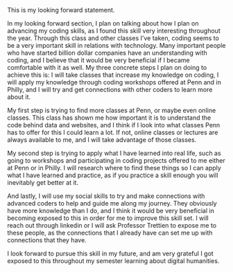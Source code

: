 This is my looking forward statement. 

In my looking forward section, I plan on talking about how I plan on advancing my coding skills, as I found this skill very interesting throughout the year. Through this class and other classes I've taken, coding seems to be a very important skill in relations with technology. Many important people who have started billion dollar companies have an understanding with coding, and I believe that it would be very beneficial if I became comfortable with it as well. My three concrete steps I plan on doing to achieve this is: I will take classes that increase my knowledge on coding, I will apply my knowledge through coding workshops offered at Penn and in Philly, and I will try and get connections with other coders to learn more about it.

My first step is trying to find more classes at Penn, or maybe even online classes. This class has shown me how important it is to understand the code behind data and websites, and I think if I look into what classes Penn has to offer for this I could learn a lot. If not, online classes or lectures are always available to me, and I will take advantage of those classes. 

My second step is trying to apply what I have learned into real life, such as going to workshops and participating in coding projects offered to me either at Penn or in Philly. I will research where to find these things so I can apply what I have learned and practice, as if you practice a skill enough you will inevitably get better at it.

And lastly, I will use my social skills to try and make connections with advanced coders to help and guide me along my journey. They obviously have more knowledge than I do, and I think it would be very beneficial in becoming exposed to this in order for me to improve this skill set. I will reach out through linkedin or I will ask Professor Trettien to expose me to these people, as the connections that I already have can set me up with connections that they have. 

I look forward to pursue this skill in my future, and am very grateful I got exposed to this throughout my semester learning about digital humanities.  
 

